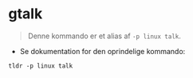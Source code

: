 # gtalk

> Denne kommando er et alias af `-p linux talk`.

- Se dokumentation for den oprindelige kommando:

`tldr -p linux talk`
